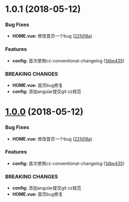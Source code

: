 <a name="1.0.1"></a>
# 1.0.1 (2018-05-12)


### Bug Fixes

* **HOME.vue:** 修改首页一个bug ([22fd18a](https://github.com/dicheng52119/Vue-demo/commit/22fd18a))


### Features

* **config:** 首次使用cz-conventional-changelog ([1dbe435](https://github.com/dicheng52119/Vue-demo/commit/1dbe435))


### BREAKING CHANGES

* **HOME.vue:** 首页bug修复
* **config:** 添加angular提交git cz规范



<a name="1.0.0"></a>
# [1.0.0](https://github.com/dicheng52119/Vue-demo/compare/1dbe435...v1.0.0) (2018-05-12)


### Bug Fixes

* **HOME.vue:** 修改首页一个bug ([22fd18a](https://github.com/dicheng52119/Vue-demo/commit/22fd18a))


### Features

* **config:** 首次使用cz-conventional-changelog ([1dbe435](https://github.com/dicheng52119/Vue-demo/commit/1dbe435))


### BREAKING CHANGES

* **config:** 添加angular提交git cz规范
* **HOME.vue:** 首页bug修复



